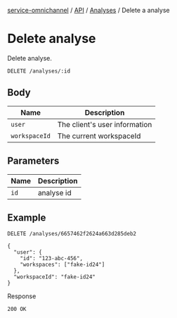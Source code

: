 [service-omnichannel](../../../../README.md) / [API](../README.md) / [Analyses](./README.md) / Delete a analyse

# Delete  analyse

Delete  analyse.

```text
DELETE /analyses/:id
```

## Body

| Name           | Description                                         |
|----------------|-----------------------------------------------------|
| `user`         | The client's user information                       |
| `workspaceId`  | The current workspaceId                             |


## Parameters

| Name           | Description                                         |
|----------------|-----------------------------------------------------|
| `id`           | analyse id                                          |



## Example

```text
DELETE /analyses/6657462f2624a663d285deb2

{
  "user": {
    "id": "123-abc-456",
    "workspaces": ["fake-id24"]
  },
  "workspaceId": "fake-id24"
} 
```

Response

```text
200 OK
```
